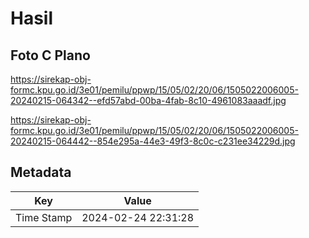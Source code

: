 # Hasil

## Foto C Plano

https://sirekap-obj-formc.kpu.go.id/3e01/pemilu/ppwp/15/05/02/20/06/1505022006005-20240215-064342--efd57abd-00ba-4fab-8c10-4961083aaadf.jpg

https://sirekap-obj-formc.kpu.go.id/3e01/pemilu/ppwp/15/05/02/20/06/1505022006005-20240215-064442--854e295a-44e3-49f3-8c0c-c231ee34229d.jpg


## Metadata

| Key        | Value               |
| ---------- | ------------------- |
| Time Stamp | 2024-02-24 22:31:28 |



